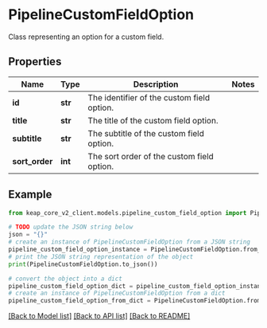 # PipelineCustomFieldOption

Class representing an option for a custom field.

## Properties

Name | Type | Description | Notes
------------ | ------------- | ------------- | -------------
**id** | **str** | The identifier of the custom field option. | 
**title** | **str** | The title of the custom field option. | 
**subtitle** | **str** | The subtitle of the custom field option. | 
**sort_order** | **int** | The sort order of the custom field option. | 

## Example

```python
from keap_core_v2_client.models.pipeline_custom_field_option import PipelineCustomFieldOption

# TODO update the JSON string below
json = "{}"
# create an instance of PipelineCustomFieldOption from a JSON string
pipeline_custom_field_option_instance = PipelineCustomFieldOption.from_json(json)
# print the JSON string representation of the object
print(PipelineCustomFieldOption.to_json())

# convert the object into a dict
pipeline_custom_field_option_dict = pipeline_custom_field_option_instance.to_dict()
# create an instance of PipelineCustomFieldOption from a dict
pipeline_custom_field_option_from_dict = PipelineCustomFieldOption.from_dict(pipeline_custom_field_option_dict)
```
[[Back to Model list]](../README.md#documentation-for-models) [[Back to API list]](../README.md#documentation-for-api-endpoints) [[Back to README]](../README.md)


